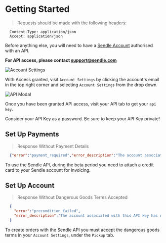 # Getting Started

> Requests should be made with the following headers:

```shell
  Content-Type: application/json
  Accept: application/json
```

Before anything else, you will need to have a [Sendle Account](https://www.sendle.com/#signup-form) authorised with an API.

<aside class="success"><strong>For API access, please contact <a href="mailto:support@sendle.com?subject=Sendle%20API%20Access">support@sendle.com</a></strong></aside>

![Account Settings](images/account_settings.png)

With Access granted, visit `Account Settings` by clicking the account's email in the top right corner and selecting `Account Settings` from the drop down.

![API Modal](images/api_modal.png)

Once you have been granted API access, visit your API tab to get your `api key`.

<aside class="warning">Consider your API Key as a password. Be sure to keep your API Key private!</aside>

## Set Up Payments

> Response Without Payment Details

```json
  {"error":"payment_required","error_description":"The account associated with this API key has no method of payment. Please go to your Account Settings in your Sendle Dashboard and add a payment method."}  
```

To use the Sendle API, during the beta period you need to attach a credit card to your Sendle account for invoicing.

## Set Up Account

> Response Without Dangerous Goods Terms Accepted

```json
  {
    "error":"precondition_failed",
    "error_description":"The account associated with this API key has not accepted the dangerous goods terms. Please visit your Account Settings in https://www.sendle.com/dashboard/ to view and accept these terms."
  }
```

To create orders with the Sendle API you must accept the dangerous goods
terms in your `Account Settings`, under the `Pickup` tab.
